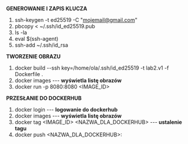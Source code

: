 **GENEROWANIE I ZAPIS KLUCZA**
1. ssh-keygen -t ed25519 -C "mojemail@gmail.com" 
2. pbcopy < ~/.ssh/id_ed25519.pub 
3. ls -la
4. eval $(ssh-agent)
5. ssh-add ~/.ssh/id_rsa 

**TWORZENIE OBRAZU**
1.  docker build --ssh key=/home/ola/.ssh/id_ed25519 -t lab2.v1 -f Dockerfile .
2.  docker images --- **wyświetla listę obrazów**
3.  docker run -p 8080:8080 <IMAGE_ID>

**PRZESŁANIE DO DOCKERHUB**
1. docker login --- **logowanie do dockerhub**
2. docker images --- **wyświetla listę obrazów**
3. docker tag <IMAGE_ID> <NAZWA_DLA_DOCKERHUB> --- **ustalenie tagu**
4. docker push <NAZWA_DLA_DOCKERHUB>:<TAG>
